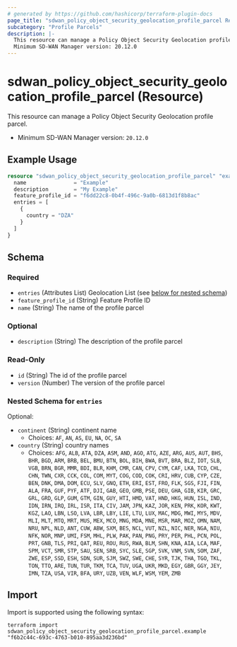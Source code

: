 ```yaml
---
# generated by https://github.com/hashicorp/terraform-plugin-docs
page_title: "sdwan_policy_object_security_geolocation_profile_parcel Resource - terraform-provider-sdwan"
subcategory: "Profile Parcels"
description: |-
  This resource can manage a Policy Object Security Geolocation profile parcel.
  Minimum SD-WAN Manager version: 20.12.0
---
```


# sdwan_policy_object_security_geolocation_profile_parcel (Resource)

This resource can manage a Policy Object Security Geolocation profile parcel.
  - Minimum SD-WAN Manager version: `20.12.0`

## Example Usage

```terraform
resource "sdwan_policy_object_security_geolocation_profile_parcel" "example" {
  name               = "Example"
  description        = "My Example"
  feature_profile_id = "f6dd22c8-0b4f-496c-9a0b-6813d1f8b8ac"
  entries = [
    {
      country = "DZA"
    }
  ]
}
```

<!-- schema generated by tfplugindocs -->
## Schema

### Required

- `entries` (Attributes List) Geolocation  List (see [below for nested schema](#nestedatt--entries))
- `feature_profile_id` (String) Feature Profile ID
- `name` (String) The name of the profile parcel

### Optional

- `description` (String) The description of the profile parcel

### Read-Only

- `id` (String) The id of the profile parcel
- `version` (Number) The version of the profile parcel

<a id="nestedatt--entries"></a>
### Nested Schema for `entries`

Optional:

- `continent` (String) continent name
  - Choices: `AF`, `AN`, `AS`, `EU`, `NA`, `OC`, `SA`
- `country` (String) country names
  - Choices: `AFG`, `ALB`, `ATA`, `DZA`, `ASM`, `AND`, `AGO`, `ATG`, `AZE`, `ARG`, `AUS`, `AUT`, `BHS`, `BHR`, `BGD`, `ARM`, `BRB`, `BEL`, `BMU`, `BTN`, `BOL`, `BIH`, `BWA`, `BVT`, `BRA`, `BLZ`, `IOT`, `SLB`, `VGB`, `BRN`, `BGR`, `MMR`, `BDI`, `BLR`, `KHM`, `CMR`, `CAN`, `CPV`, `CYM`, `CAF`, `LKA`, `TCD`, `CHL`, `CHN`, `TWN`, `CXR`, `CCK`, `COL`, `COM`, `MYT`, `COG`, `COD`, `COK`, `CRI`, `HRV`, `CUB`, `CYP`, `CZE`, `BEN`, `DNK`, `DMA`, `DOM`, `ECU`, `SLV`, `GNQ`, `ETH`, `ERI`, `EST`, `FRO`, `FLK`, `SGS`, `FJI`, `FIN`, `ALA`, `FRA`, `GUF`, `PYF`, `ATF`, `DJI`, `GAB`, `GEO`, `GMB`, `PSE`, `DEU`, `GHA`, `GIB`, `KIR`, `GRC`, `GRL`, `GRD`, `GLP`, `GUM`, `GTM`, `GIN`, `GUY`, `HTI`, `HMD`, `VAT`, `HND`, `HKG`, `HUN`, `ISL`, `IND`, `IDN`, `IRN`, `IRQ`, `IRL`, `ISR`, `ITA`, `CIV`, `JAM`, `JPN`, `KAZ`, `JOR`, `KEN`, `PRK`, `KOR`, `KWT`, `KGZ`, `LAO`, `LBN`, `LSO`, `LVA`, `LBR`, `LBY`, `LIE`, `LTU`, `LUX`, `MAC`, `MDG`, `MWI`, `MYS`, `MDV`, `MLI`, `MLT`, `MTQ`, `MRT`, `MUS`, `MEX`, `MCO`, `MNG`, `MDA`, `MNE`, `MSR`, `MAR`, `MOZ`, `OMN`, `NAM`, `NRU`, `NPL`, `NLD`, `ANT`, `CUW`, `ABW`, `SXM`, `BES`, `NCL`, `VUT`, `NZL`, `NIC`, `NER`, `NGA`, `NIU`, `NFK`, `NOR`, `MNP`, `UMI`, `FSM`, `MHL`, `PLW`, `PAK`, `PAN`, `PNG`, `PRY`, `PER`, `PHL`, `PCN`, `POL`, `PRT`, `GNB`, `TLS`, `PRI`, `QAT`, `REU`, `ROU`, `RUS`, `RWA`, `BLM`, `SHN`, `KNA`, `AIA`, `LCA`, `MAF`, `SPM`, `VCT`, `SMR`, `STP`, `SAU`, `SEN`, `SRB`, `SYC`, `SLE`, `SGP`, `SVK`, `VNM`, `SVN`, `SOM`, `ZAF`, `ZWE`, `ESP`, `SSD`, `ESH`, `SDN`, `SUR`, `SJM`, `SWZ`, `SWE`, `CHE`, `SYR`, `TJK`, `THA`, `TGO`, `TKL`, `TON`, `TTO`, `ARE`, `TUN`, `TUR`, `TKM`, `TCA`, `TUV`, `UGA`, `UKR`, `MKD`, `EGY`, `GBR`, `GGY`, `JEY`, `IMN`, `TZA`, `USA`, `VIR`, `BFA`, `URY`, `UZB`, `VEN`, `WLF`, `WSM`, `YEM`, `ZMB`

## Import

Import is supported using the following syntax:

```shell
terraform import sdwan_policy_object_security_geolocation_profile_parcel.example "f6b2c44c-693c-4763-b010-895aa3d236bd"
```
